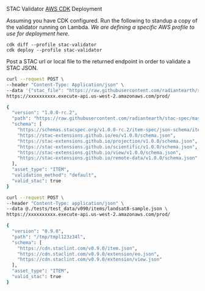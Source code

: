 STAC Validator [AWS CDK](https://aws.amazon.com/cdk/) Deployment

Assuming you have CDK configured. Run the following to standup a copy of the validator running on Lambda. *We are defining a specific AWS profile to use for deployment here.*

```bashs
cdk diff --profile stac-validator
cdk deploy --profile stac-validator
```

Post a STAC url or local file to the returned endpoint in order to validate a STAC JSON.

```bash
curl --request POST \
--header "Content-Type: Application/json" \
--data '{"stac_file": "https://raw.githubusercontent.com/radiantearth/stac-spec/master/examples/extended-item.json"}' \
https://xxxxxxxxxx.execute-api.us-west-2.amazonaws.com/prod/

{
  "version": "1.0.0-rc.2",
  "path": "https://raw.githubusercontent.com/radiantearth/stac-spec/master/examples/extended-item.json",
  "schema": [
    "https://schemas.stacspec.org/v1.0.0-rc.2/item-spec/json-schema/item.json",
    "https://stac-extensions.github.io/eo/v1.0.0/schema.json",
    "https://stac-extensions.github.io/projection/v1.0.0/schema.json",
    "https://stac-extensions.github.io/scientific/v1.0.0/schema.json",
    "https://stac-extensions.github.io/view/v1.0.0/schema.json",
    "https://stac-extensions.github.io/remote-data/v1.0.0/schema.json"
  ],
  "asset_type": "ITEM",
  "validation_method": "default",
  "valid_stac": true
}

curl --request POST \
--header "Content-Type: application/json" \
--data @./tests/test_data/v090/items/landsat8-sample.json \
https://xxxxxxxxxx.execute-api.us-west-2.amazonaws.com/prod/

{
  "version": "0.9.0",
  "path": "/tmp/tmpl123z34l",
  "schema": [
    "https://cdn.staclint.com/v0.9.0/item.json",
    "https://cdn.staclint.com/v0.9.0/extension/eo.json",
    "https://cdn.staclint.com/v0.9.0/extension/view.json"
  ],
  "asset_type": "ITEM",
  "valid_stac": true
}

```